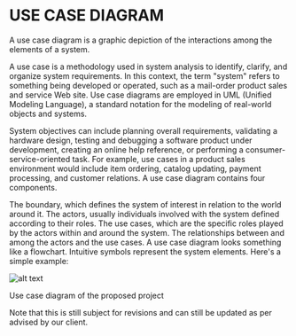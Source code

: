 # USE CASE DIAGRAM

A use case diagram is a graphic depiction of the interactions among the elements of a system. 

A use case is a methodology used in system analysis to identify, clarify, and organize system requirements. In this context, the term "system" refers to something being developed or operated, such as a mail-order product sales and service Web site. Use case diagrams are employed in UML (Unified Modeling Language), a standard notation for the modeling of real-world objects and systems.

System objectives can include planning overall requirements, validating a hardware design, testing and debugging a software product under development, creating an online help reference, or performing a consumer-service-oriented task. For example, use cases in a product sales environment would include item ordering, catalog updating, payment processing, and customer relations. A use case diagram contains four components.

The boundary, which defines the system of interest in relation to the world around it.
The actors, usually individuals involved with the system defined according to their roles.
The use cases, which are the specific roles played by the actors within and around the system.
The relationships between and among the actors and the use cases.
A use case diagram looks something like a flowchart. Intuitive symbols represent the system elements. Here's a simple example:

![alt text](https://scontent.fmnl4-1.fna.fbcdn.net/v/t1.15752-9/72875556_680429832479710_6438736072166866944_n.png?_nc_cat=111&_nc_eui2=AeGp4GyJ4B91rj971kJVYeQmHL5ouTj1ur7I657eakNTa5a9IjrYV8Ny4byjcPOShzV2AYoej_VBadsinIl-D8dmfnz6U7LeymFiKs-wIjg8RQ&_nc_oc=AQnt7XbLJyn_NR3HvjS0dhXMkJlzJdCjyBCh2dCseXT2iasO28D0wLsTRZETbUF9aqA&_nc_ht=scontent.fmnl4-1.fna&oh=02e987cab2c533a1daefc1c7ad5e51ba&oe=5E266A1F)

Use case diagram of the proposed project

Note that this is still subject for revisions and can still be updated as per advised by our client.

